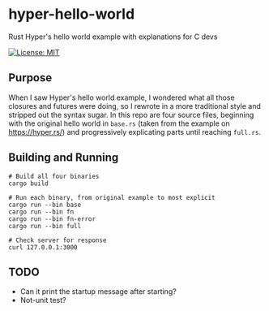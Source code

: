 # hyper-hello-world

Rust Hyper's hello world example with explanations for C devs

[![License: MIT](https://img.shields.io/badge/license-MIT-blue.svg)](https://mit-license.org/)

## Purpose

When I saw Hyper's hello world example, I wondered what all those closures and futures were doing, so I rewrote in a more traditional style and stripped out the syntax sugar. In this repo are four source files, beginning with the original hello world in `base.rs` (taken from the example on https://hyper.rs/) and progressively explicating parts until reaching `full.rs`.

## Building and Running

~~~
# Build all four binaries
cargo build

# Run each binary, from original example to most explicit
cargo run --bin base
cargo run --bin fn
cargo run --bin fn-error
cargo run --bin full

# Check server for response
curl 127.0.0.1:3000
~~~

## TODO

- Can it print the startup message after starting?
- Not-unit test?
